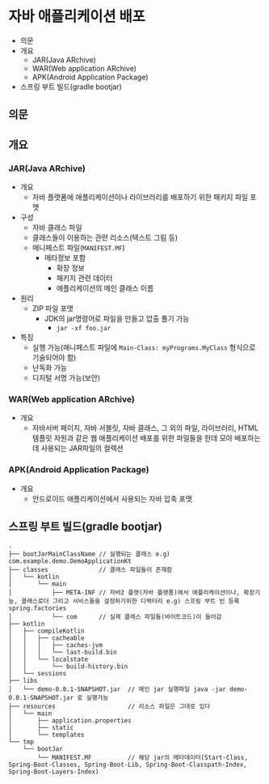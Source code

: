 # 자바 애플리케이션 배포

- 의문
- 개요
  - JAR(Java ARchive)
  - WAR(Web application ARchive)
  - APK(Android Application Package)
- 스프링 부트 빌드(gradle bootjar)

## 의문

## 개요

### JAR(Java ARchive)

- 개요
  - 자바 플랫폼에 애플리케이션이나 라이브러리를 배포하기 위한 패키지 파일 포맷
- 구성
    - 자바 클래스 파일
    - 클래스들이 이용하는 관련 리소스(텍스트 그림 등)
    - 매니페스트 파일(`MANIFEST.MF`)
      - 메타정보 포함
        - 확장 정보
        - 패키지 관련 데이터
        - 애플리케이션의 메인 클래스 이름
- 원리
  - ZIP 파일 포맷
    - JDK의 jar명령어로 파일을 만들고 압출 풀기 가능
      - `jar -xf foo.jar`
- 특징
  - 실행 가능(매니페스트 파일에 `Main-Class: myPrograms.MyClass` 형식으로 기술되어야 함)
  - 난독화 가능
  - 디지털 서명 가능(보안)

### WAR(Web application ARchive)

- 개요
  - 자바서버 페이지, 자바 서블릿, 자바 클래스, 그 외의 파일, 라이브러리, HTML 템플릿 자원과 같은 웹 애플리케이션 배포를 위한 파일들을 한데 모아 배포하는데 사용되는 JAR파일의 컬렉션

### APK(Android Application Package)

- 개요
  - 안드로이드 애플리케이션에서 사용되는 자바 압축 포맷

## 스프링 부트 빌드(gradle bootjar)

```
.
├── bootJarMainClassName // 실행되는 클래스 e.g) com.example.demo.DemoApplicationKt
├── classes              // 클래스 파일들이 존재함
│   └── kotlin
│       └── main
│           ├── META-INF // 자바2 플랫(자바 플랫폼)에서 애플리케이션이나, 확장기능, 클래스로더 그리고 서비스들을 설정하기위한 디렉터리 e.g) 스프링 부트 빈 등록 spring.factories
│           └── com      // 실제 클래스 파일들(바이트코드)이 들어감
├── kotlin
│   ├── compileKotlin
│   │   ├── cacheable
│   │   │   ├── caches-jvm
│   │   │   └── last-build.bin
│   │   └── localstate
│   │       └── build-history.bin
│   └── sessions
├── libs
│   └── demo-0.0.1-SNAPSHOT.jar  // 메인 jar 실행파일 java -jar demo-0.0.1-SNAPSHOT.jar 로 실행가능
├── resources                    // 리소스 파일은 그대로 있다
│   └── main
│       ├── application.properties
│       ├── static
│       └── templates
└── tmp
    └── bootJar
        └── MANIFEST.MF          // 해당 jar의 메타데이터(Start-Class, Spring-Boot-Classes, Spring-Boot-Lib, Spring-Boot-Classpath-Index, Spring-Boot-Layers-Index)
```
